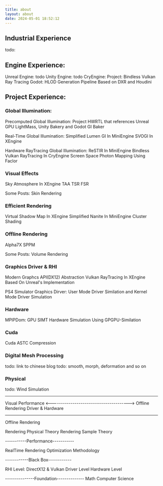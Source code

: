 ```yaml
---
title: about
layout: about
date: 2024-05-01 18:52:12
---
```


## Industrial Experience
todo:

## Engine Experience:
Unreal Engine:
todo
Unity Engine:
todo
CryEngine:
Project: Bindless Vulkan Ray Tracing
Godot:
HLOD Generation Pipeline Based on DXR and Houdini

## Project Experience:

### Global Illumination:
Precomputed Global Illumination: 
Project HWRTL that references Unreal GPU LightMass, Unity Bakery and Godot GI Baker

Real-Time Global Illumination:
Simplified Lumen GI In MiniEngine
SVOGI In XEngine

Hardware RayTracing Global Illumination:
ReSTIR In MiniEngine
Bindless Vulkan RayTracing In CryEngine
Screen Space Photon Mapping Using Faclor 

### Visual Effects
Sky Atmosphere In XEngine
TAA
TSR
FSR

Some Posts:
Skin Rendering

### Efficient Rendering
Virtual Shadow Map In XEngine
Simplified Nanite In MiniEngine
Cluster Shading

### Offline Rendering
Alpha7X SPPM

Some Posts:
Volume Rendering

### Graphics Driver & RHI
Modern Graphcs API(DX12) Abstraction
Vulkan RayTracing In XEngine Based On Unreal's Implementation

PS4 Simulator Graphics Dirver: User Mode Driver Similation and Kernel Mode Driver Simulation


### Hardware

MPIPDom: GPU SIMT Hardware Simulation Using GPGPU-Similation

### Cuda

Cuda ASTC Compression


### Digital Mesh Processing
todo: link to chinese blog
todo: smooth, morph, deformation and so on

### Physical

todo: Wind Simulation

--------------------------------

Visual                         Performance
<---------------------------------------->
Offline Rendering         Driver & Hardware


--------------------------------
Offline Rendering

Rendering Physical Theory
Rendering Sample Theory

-----------Performance-----------

RealTime Rendering Optimization Methodology

------------Black Box------------

RHI Level: DirectX12 & Vulkan
Driver Level
Hardware Level

---------------Foundation--------------
Math
Computer Science